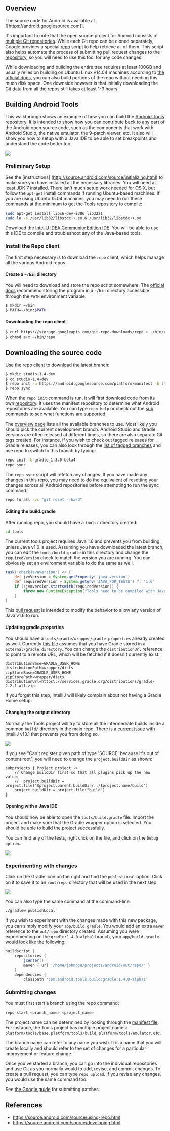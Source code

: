 ## Overview

The source code for Android is available at [[https://android.googlesource.com]].

It's important to note that the open source project for Android consists of [multiple Git repositories](https://android.googlesource.com/platform/manifest/+/master/default.xml). While each Git repo can be cloned separately, Google provides a special [repo](https://source.android.com/source/developing.html) script to help retrieve all of them. This script also helps automate the process of submitting pull request changes to the [repository](https://android-review.googlesource.com/#/q/status:open), so you
will need to use this tool for any code changes.

While downloading and building the entire tree requires at least 100GB and usually relies on building on
Ubuntu Linux v14.04 machines according to [the official docs](https://source.android.com/source/building.html), you
can also build portions of the repo without needing this much disk space.   One downside however is that
initially downloading the Git data from all the repos still takes at least 1-3 hours.

## Building Android Tools

This walkthrough shows an example of how you can build the [Android Tools](http://tools.android.com/overview) repository. It is intended to show how you can contribute back to any part of the Android open source code, such as the components that work with Android Studio, the native emulator, the 9-patch viewer, etc.  It also will show you how to setup with a Java IDE to be able to set breakpoints and understand the code better too.

<img src="http://imgur.com/qH9BQDE.png"/>

### Preliminary Setup

See the [instructions] (http://source.android.com/source/initializing.html) to make sure you have installed all the necessary libraries.  You will need at least JDK 7 installed.  There isn't much setup work needed for OS X, but follow the `apt-get` install commands if running Ubuntu-based machines.  If you are using Ubuntu 15.04 machines, you may need to run these commands at the minimum to get the Tools repository to compile:

```bash
sudo apt-get install libc6-dev-i386 lib32z1
sudo ln -s /usr/lib32/libstdc++.so.6 /usr/lib32/libstdc++.so
```

Download the [IntelliJ IDEA Community Edition IDE](https://www.jetbrains.com/idea/download/).   You will be able to use this IDE to compile and troubleshoot any of the Java-based tools.

### Install the Repo client

The first step necessary is to download the `repo` client, which helps manage all the various Android repos.

#### Create a `~/bin` directory

You will need to download and store the repo script somewhere.  The [official docs](https://source.android.com/source/downloading.html) recommend storing the program
in a `~/bin` directory accessible through the `PATH` environment variable.

```bash
$ mkdir ~/bin
$ PATH=~/bin:$PATH
```

#### Downloading the repo client

```bash
$ curl https://storage.googleapis.com/git-repo-downloads/repo > ~/bin/repo
$ chmod a+x ~/bin/repo
```

## Downloading the source code

Use the repo client to download the latest branch:

```bash
$ mkdir studio-1.4-dev
$ cd studio-1.4-dev
$ repo init -u https://android.googlesource.com/platform/manifest -b studio-1.4-dev
$ repo sync
```

When the `repo init` command is run, it will first download code from its own [repository](https://gerrit.googlesource.com/git-repo/+/master).  It uses the manifest repository to determine what Android repositories are available.  You can type `repo help` or check out the [sub commands](https://gerrit.googlesource.com/git-repo/+/master/subcmds/) to see what functions are supported.  

The [overview page](http://tools.android.com/build) lists all the available branches to use.   Most likely you should pick the current development branch.  Android Studio and Gradle versions are often released at different times, so there are also separate Git tags created.  For instance, if you wish to check out tagged releases for Gradle releases, you can also look through the [list of tagged branches](https://android.googlesource.com/platform/manifest/+refs) and use repo to switch to this branch by typing:

 ```bash
repo init -b gradle_1.3.0-beta4
repo sync
```

The `repo sync` script will refetch any changes.  If you have made any changes in this repo, you may need to do the equivalent of resetting your changes across all Android repositories before attempting to run the sync command.

```bash
repo forall -vc "git reset --hard"
```

#### Editing the build.gradle

After running repo, you should have a `tools/` directory created:

```bash
cd tools
```

The current tools project requires Java 1.6 and prevents you from building unless Java v1.6 is used.  Assuming you have downloaded the latest branch, you can edit the `tools/build.gradle` in this directory and change the `requiredVersion` check to match the version you are running.  You can obviously set an environment variable to do the same as well.

```gradle
task('checkJavaVersion') << {
    def jvmVersion = System.getProperty('java.version')
    def requiredVersion = System.getenv('JAVA_FOR_TESTS') ?: '1.6'
    if (!jvmVersion.startsWith(requiredVersion)) {
        throw new RuntimeException("Tools need to be compiled with Java $requiredVersion, you are using Java $jvmVersion.")
    }
}
```

This [pull request](https://android-review.googlesource.com/#/c/157841/) is intended to modify the behavior to allow any version of Java v1.6 to run.

#### Updating gradle.properties

You should have a `tools/gradle/wrapper/gradle.properties` already created as well.  Currently [this file](https://android.googlesource.com/platform/tools/gradle/+/master/wrapper/gradle-wrapper.properties) assumes that
you have Gradle stored in a `external/gradle directory`.  You can change the `distributionUrl` reference to point to a remote URL, which will be fetched if it doesn't currently exist:

```
distributionBase=GRADLE_USER_HOME
distributionPath=wrapper/dists
zipStoreBase=GRADLE_USER_HOME
zipStorePath=wrapper/dists
distributionUrl=https\://services.gradle.org/distributions/gradle-2.2.1-all.zip
```

If you forget this step, IntellIJ will likely complain about not having a Gradle Home setup.  

#### Changing the output directory

Normally the Tools project will try to store all the intermediate builds inside a common `build/` directory in the main repo. There is a [current issue](https://youtrack.jetbrains.com/issue/IDEA-122577) with IntelliJ v13.1 that prevents you from doing so.

<img src="http://i.imgur.com/R6AKUA1.png">

If you see "Can't register given path of type 'SOURCE' because it's out of content root", you will need to change
the `project.buildDir` as shown:

```
subprojects { Project project ->
    // Change buildDir first so that all plugins pick up the new value.
    //  project.buildDir = project.file("$project.parent.buildDir/../$project.name/build")
    project.buildDir = project.file("build")
}
```

#### Opening with a Java IDE

You should now be able to open the `tools/build.gradle` file.  Import the project and make sure that the Gradle wrapper option is selected.  You should be able to build the project successfully.

You can find any of the tests, right click on the file, and click on the `Debug option`..

<img src="http://imgur.com/G5eqCdM.png"/>

### Experimenting with changes

Click on the Gradle icon on the right and find the `publishLocal` option.  Click on it to save it to an `/out/repo` directory that will be used in the next step.

<img src="http://imgur.com/zVY3y3S.png"/>

You can also type the same command at the command-line:

```bash
./gradlew publishLocal
```

If you wish to experiment with the changes made with this new package, you can simply modify your `app/build.gradle`.  You would add an extra `maven` reference to the `out/repo` directory created. Assuming you were experimenting on the `gradle:1.4.0-alpha1` branch, your `app/build.gradle` would look like the following:

```gradle
buildscript {
    repositories {
        jcenter()
        maven { url '/home/johndoe/projects/android/out/repo/' }
    }
    dependencies {
        classpath 'com.android.tools.build:gradle:1.4.0-alpha1'
```

### Submitting changes

You must first start a branch using the repo command:

```bash
repo start <branch_name> <project_name>
```

The project name can be determined by looking through the [manifest file](https://android.googlesource.com/platform/manifest/+/master/default.xml).  For instance, the Tools project has multiple project names: `platform/tools/base`, `platform/tools/build`, `platform/tools/emulator`, etc.  

The branch name can refer to any name you wish.  It is a name that you will create locally and should refer to the set of changes for a particular improvement or feature change.

Once you've started a branch, you can go into the individual repositories and use Git as you normally would to add, revise, and commit changes.   To create a pull request, you can type `repo upload`.  If you revise any changes, you would use the same command too.

See [the Google guide](https://source.android.com/source/submit-patches.html) for submitting patches.

## References

* <https://source.android.com/source/using-repo.html>
* <https://source.android.com/source/developing.html>